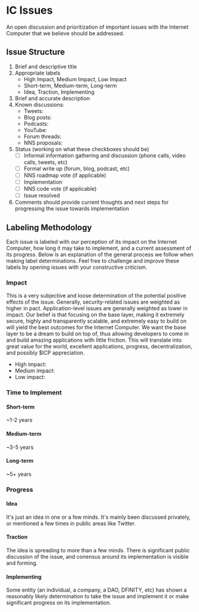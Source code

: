 # IC Issues

An open discussion and prioritization of important issues with the Internet Computer that we believe should be addressed.

## Issue Structure

1. Brief and descriptive title
2. Appropriate labels
    * High Impact, Medium Impact, Low Impact
    * Short-term, Medium-term, Long-term
    * Idea, Traction, Implementing
3. Brief and accurate description
4. Known discussions:
    * Tweets:
    * Blog posts:
    * Podcasts:
    * YouTube:
    * Forum threads:
    * NNS proposals:
5. Status (working on what these checkboxes should be)
    - [ ] Informal information gathering and discussion (phone calls, video calls, tweets, etc)
    - [ ] Formal write up (forum, blog, podcast, etc)
    - [ ] NNS roadmap vote (if applicable)
    - [ ] Implementation
    - [ ] NNS code vote (if applicable)
    - [ ] Issue resolved
6. Comments should provide current thoughts and next steps for progressing the issue towards implementation

## Labeling Methodology

Each issue is labeled with our perception of its impact on the Internet Computer, how long it may take to implement, and a current assessment of its progress. Below is an explanation of the general process we follow when making label determinations. Feel free to challenge and improve these labels by opening issues with your constructive criticism.

### Impact

This is a very subjective and loose determination of the potential positive effects of the issue. Generally, security-related issues are weighted as higher in pact. Application-level issues are generally weighted as lower in impact. Our belief is that focusing on the base layer, making it extremely secure, highly and transparently scalable, and extremely easy to build on will yield the best outcomes for the Internet Computer. We want the base layer to be a dream to build on top of, thus allowing developers to come in and build amazing applications with little friction. This will translate into great value for the world, excellent applications, progress, decentralization, and possibly $ICP appreciation.

* High impact:
* Medium impact:
* Low impact:

### Time to Implement

#### Short-term

~1-2 years

#### Medium-term

~3-5 years

#### Long-term

~5+ years

### Progress

#### Idea

It's just an idea in one or a few minds. It's mainly been discussed privately, or mentioned a few times in public areas like Twitter.

#### Traction

The idea is spreading to more than a few minds. There is significant public discussion of the issue, and conensus around its implementation is visible and forming.

#### Implementing

Some entity (an individual, a company, a DAO, DFINITY, etc) has shown a reasonably likely determination to take the issue and implement it or make significant progress on its implementation.
